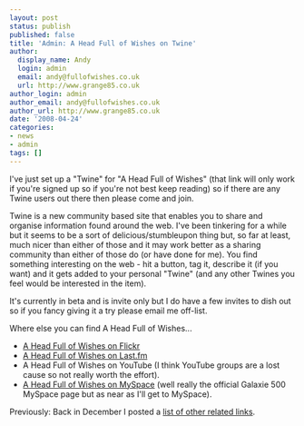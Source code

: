 ```yaml
---
layout: post
status: publish
published: false
title: 'Admin: A Head Full of Wishes on Twine'
author:
  display_name: Andy
  login: admin
  email: andy@fullofwishes.co.uk
  url: http://www.grange85.co.uk
author_login: admin
author_email: andy@fullofwishes.co.uk
author_url: http://www.grange85.co.uk
date: '2008-04-24'
categories:
- news
- admin
tags: []
---
```

<p>I've just set up a "Twine" for "A Head Full of Wishes" (that link will only work if you're signed up so if you're not best keep reading) so if there are any Twine users out there then please come and join.</p>
<p>Twine is a new community based site that enables you to share and organise information found around the web. I've been tinkering for a while but it seems to be a sort of delicious/stumbleupon thing but, so far at least, much nicer than either of those and it may work better as a sharing community than either of those do (or have done for me). You find something interesting on the web - hit a button, tag it, describe it (if you want) and it gets added to your personal "Twine" (and any other Twines you feel would be interested in the item).</p>
<p>It's currently in beta and is invite only but I do have a few invites to dish out so if you fancy giving it a try please email me off-list.</p>
<p>Where else you can find A Head Full of Wishes...</p>
<ul>
<li><a href="http://flickr.com/groups/aheadfullofwishes/">A Head Full of Wishes on Flickr</a></li>
<li><a href="http://www.last.fm/group/A+Head+Full+of+Wishes">A Head Full of Wishes on Last.fm</a></li>
<li>A Head Full of Wishes on YouTube (I think YouTube groups are a lost cause so not really worth the effort).</li>
<li><a href="http://www.myspace.com/galaxie500official">A Head Full of Wishes on MySpace</a> (well really the official Galaxie 500 MySpace page but as near as I'll get to MySpace).</li>
</ul>
<p>Previously: Back in December I posted a <a href="/2007/12/13/what-else-is-out-there/">list of other related links</a>.</p>
